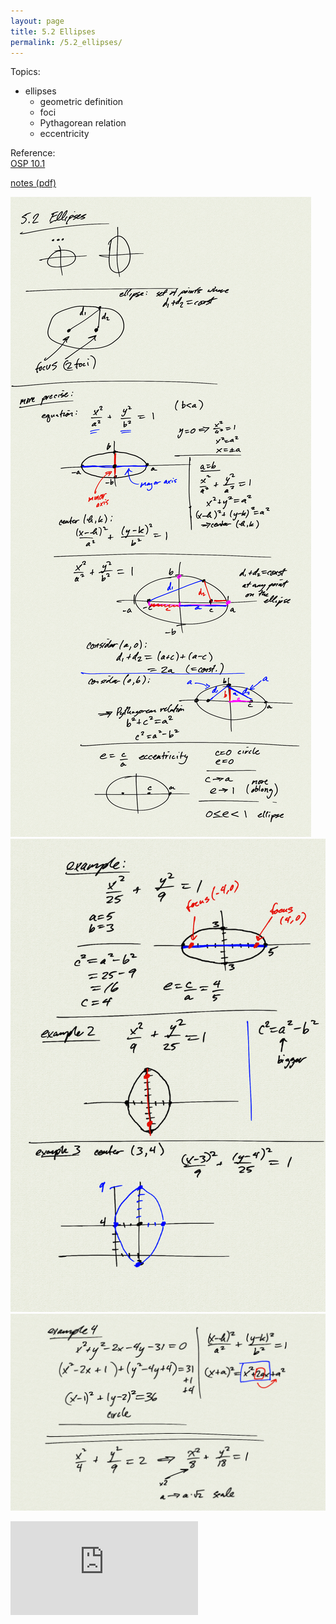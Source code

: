 ```yaml
---
layout: page
title: 5.2 Ellipses
permalink: /5.2_ellipses/
---
```


Topics: 
- ellipses
    - geometric definition
    - foci
    - Pythagorean relation
    - eccentricity


Reference:  
[OSP 10.1](https://openstax.org/books/precalculus/pages/10-1-the-ellipse)  

[notes (pdf)](PCHA_5.2_Ellipses.pdf)

![](0.png)
![](1.png)
![](2.png)

<iframe class="video" src="https://www.youtube.com/embed/nC1_RNOspz0" title="YouTube video player" frameborder="0" allow="accelerometer; autoplay; clipboard-write; encrypted-media; gyroscope; picture-in-picture" allowfullscreen></iframe>

